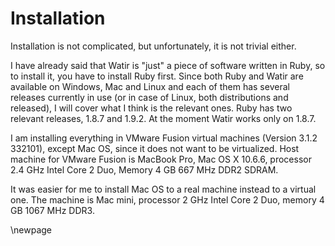 # Installation

Installation is not complicated, but unfortunately, it is not trivial either.

I have already said that Watir is "just" a piece of software written in Ruby, so to install it, you have to install Ruby first. Since both Ruby and Watir are available on Windows, Mac and Linux and each of them has several releases currently in use (or in case of Linux, both distributions and released), I will cover what I think is the relevant ones. Ruby has two relevant releases, 1.8.7 and 1.9.2. At the moment Watir works only on 1.8.7.

I am installing everything in VMware Fusion virtual machines (Version 3.1.2 332101), except Mac OS, since it does not want to be virtualized. Host machine for VMware Fusion is MacBook Pro, Mac OS X 10.6.6, processor 2.4 GHz Intel Core 2 Duo, Memory 4 GB 667 MHz DDR2 SDRAM.

It was easier for me to install Mac OS to a real machine instead to a virtual one. The machine is Mac mini, processor 2 GHz Intel Core 2 Duo, memory 4 GB 1067 MHz DDR3. 

\newpage

